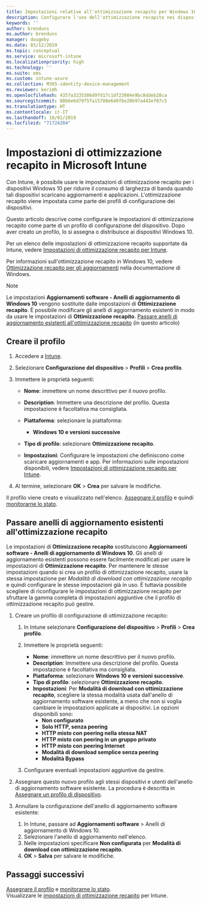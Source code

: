```yaml
---
title: Impostazioni relative all'ottimizzazione recapito per Windows 10 in Microsoft Intune - Azure | Microsoft Docs
description: Configurare l'uso dell'ottimizzazione recapito nei dispositivi Windows 10 gestiti con Intune. In Intune, creare un profilo di configurazione del dispositivo per installare gli aggiornamenti da Internet. Vedere anche come sostituire gli anelli di aggiornamento esistenti con un profilo di ottimizzazione recapito.
keywords: ''
author: brenduns
ms.author: brenduns
manager: dougeby
ms.date: 03/12/2019
ms.topic: conceptual
ms.service: microsoft-intune
ms.localizationpriority: high
ms.technology: ''
ms.suite: ems
ms.custom: intune-azure
ms.collection: M365-identity-device-management
ms.reviewer: kerimh
ms.openlocfilehash: 4357a3235386d9fd17c1df23004e9bc8ddeb28ca
ms.sourcegitcommit: 88b6e6d70f5fa15708e640f6e20b97a442ef07c5
ms.translationtype: HT
ms.contentlocale: it-IT
ms.lasthandoff: 10/02/2019
ms.locfileid: "71724204"
---
```

# <a name="delivery-optimization-settings-in-microsoft-intune"></a>Impostazioni di ottimizzazione recapito in Microsoft Intune

Con Intune, è possibile usare le impostazioni di ottimizzazione recapito per i dispositivi Windows 10 per ridurre il consumo di larghezza di banda quando tali dispositivi scaricano aggiornamenti e applicazioni. L'ottimizzazione recapito viene impostata come parte dei profili di configurazione dei dispositivi.  

Questo articolo descrive come configurare le impostazioni di ottimizzazione recapito come parte di un profilo di configurazione del dispositivo. Dopo aver creato un profilo, lo si assegna o distribuisce ai dispositivi Windows 10. 

Per un elenco delle impostazioni di ottimizzazione recapito supportate da Intune, vedere [Impostazioni di ottimizzazione recapito per Intune](../delivery-optimization-settings.md).  

Per informazioni sull'ottimizzazione recapito in Windows 10, vedere [Ottimizzazione recapito per gli aggiornamenti](https://docs.microsoft.com/windows/deployment/update/waas-delivery-optimization) nella documentazione di Windows.  


> [!NOTE]
> Le impostazioni **Aggiornamenti software - Anelli di aggiornamento di Windows 10** vengono sostituite dalle impostazioni di **Ottimizzazione recapito**. È possibile modificare gli anelli di aggiornamento esistenti in modo da usare le impostazioni di **Ottimizzazione recapito**. [Passare anelli di aggiornamento esistenti all'ottimizzazione recapito](#move-existing-update-rings-to-delivery-optimization) (in questo articolo) 
## <a name="create-the-profile"></a>Creare il profilo

1. Accedere a [Intune](https://go.microsoft.com/fwlink/?linkid=2090973).

2. Selezionare **Configurazione del dispositivo** > **Profili** > **Crea profilo**.

3. Immettere le proprietà seguenti:

    - **Nome**: immettere un nome descrittivo per il nuovo profilo.
    - **Description**: Immettere una descrizione del profilo. Questa impostazione è facoltativa ma consigliata.
    - **Piattaforma**: selezionare la piattaforma:  

        - **Windows 10 e versioni successive**

    - **Tipo di profilo**: selezionare **Ottimizzazione recapito**.
    - **Impostazioni**: Configurare le impostazioni che definiscono come scaricare aggiornamenti e app. Per informazioni sulle impostazioni disponibili, vedere [Impostazioni di ottimizzazione recapito per Intune](../delivery-optimization-settings.md).

4. Al termine, selezionare **OK** > **Crea** per salvare le modifiche.

Il profilo viene creato e visualizzato nell'elenco. [Assegnare il profilo](device-profile-assign.md) e quindi [monitorarne lo stato](device-profile-monitor.md).

## <a name="move-existing-update-rings-to-delivery-optimization"></a>Passare anelli di aggiornamento esistenti all'ottimizzazione recapito

Le impostazioni di **Ottimizzazione recapito** sostituiscono **Aggiornamenti software - Anelli di aggiornamento di Windows 10**. Gli anelli di aggiornamento esistenti possono essere facilmente modificati per usare le impostazioni di **Ottimizzazione recapito**. Per mantenere le stesse impostazioni quando si crea un profilo di ottimizzazione recapito, usare la stessa impostazione per *Modalità di download con ottimizzazione recapito* e quindi configurare le stesse impostazioni già in uso. È tuttavia possibile scegliere di riconfigurare le impostazioni di ottimizzazione recapito per sfruttare la gamma completa di impostazioni aggiuntive che il profilo di ottimizzazione recapito può gestire.

1. Creare un profilo di configurazione di ottimizzazione recapito:

    1. In Intune selezionare **Configurazione del dispositivo** > **Profili** > **Crea profilo**.
    2. Immettere le proprietà seguenti:

        - **Nome**: immettere un nome descrittivo per il nuovo profilo.
        - **Description**: Immettere una descrizione del profilo. Questa impostazione è facoltativa ma consigliata.
        - **Piattaforma**: selezionare **Windows 10 e versioni successive**.
        - **Tipo di profilo**: selezionare **Ottimizzazione recapito**.
        - **Impostazioni**: Per **Modalità di download con ottimizzazione recapito**, scegliere la stessa modalità usata dall'anello di aggiornamento software esistente, a meno che non si voglia cambiare le impostazioni applicate ai dispositivi. Le opzioni disponibili sono:
            - **Non configurato**
            - **Solo HTTP, senza peering**
            - **HTTP misto con peering nella stessa NAT**
            - **HTTP misto con peering in un gruppo privato**
            - **HTTP misto con peering Internet**
            - **Modalità di download semplice senza peering**
            - **Modalità Bypass**
    3. Configurare eventuali impostazioni aggiuntive da gestire.
1. Assegnare questo nuovo profilo agli stessi dispositivi e utenti dell'anello di aggiornamento software esistente. La procedura è descritta in [Assegnare un profilo di dispositivo](device-profile-assign.md).

3. Annullare la configurazione dell'anello di aggiornamento software esistente:
    1. In Intune, passare ad **Aggiornamenti software** > Anelli di aggiornamento di Windows 10.
    2. Selezionare l'anello di aggiornamento nell'elenco.
    3. Nelle impostazioni specificare **Non configurata** per **Modalità di download con ottimizzazione recapito**.
    4. **OK** > **Salva** per salvare le modifiche.

## <a name="next-steps"></a>Passaggi successivi

[Assegnare il profilo](device-profile-assign.md) e [monitorarne lo stato](device-profile-monitor.md).  
Visualizzare le [impostazioni di ottimizzazione recapito](../delivery-optimization-settings.md) per Intune.
